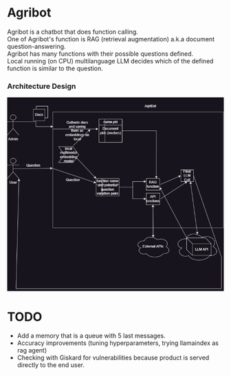 # Agribot

Agribot is a chatbot that does function calling.    
One of Agribot's function is RAG (retrieval augmentation) a.k.a document question-answering.   
Agribot has many functions with their possible questions defined.   
Local running (on CPU) multilanguage LLM decides which of the defined function is similar to the question.  

### Architecture Design
![architecture](test_folders/agribot_architecture.png)

# TODO
* Add a memory that is a queue with 5 last messages.   
* Accuracy improvements (tuning hyperparameters, trying llamaindex as rag agent)    
* Checking with Giskard for vulnerabilities because product is served directly to the end user.   